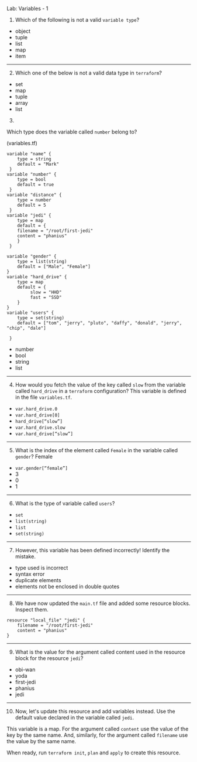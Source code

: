 Lab: Variables - 1

1. Which of the following is not a valid `variable type`?
* object
* tuple
* list
* map
* item

---

2. Which one of the below is not a valid data type in `terraform`?
* set
* map
* tuple
* array
* list

3.
Which type does the variable called `number` belong to?

(variables.tf)
```hcl
variable "name" {
    type = string
    default = "Mark"
 }
variable "number" {
    type = bool
    default = true
 }
variable "distance" {
    type = number
    default = 5
 }
variable "jedi" {
    type = map
    default = {
    filename = "/root/first-jedi"
    content = "phanius"
    }
 }

variable "gender" {
    type = list(string)
    default = ["Male", "Female"]
}
variable "hard_drive" {
    type = map
    default = {
         slow = "HHD"
         fast = "SSD"
    }
}
variable "users" {
    type = set(string)
    default = ["tom", "jerry", "pluto", "daffy", "donald", "jerry", "chip", "dale"]

 }
```

* number
* bool
* string
* list

---

4. How would you fetch the value of the key called `slow` from the variable called `hard_drive` in a `terraform` configuration?
This variable is defined in the file `variables.tf`.

* `var.hard_drive.0`
* `var.hard_drive[0]`
* `hard_drive[“slow”]`
* `var.hard_drive.slow`
* `var.hard_drive[“slow”]`

---

5. What is the index of the element called `Female` in the variable called `gender`?
Female
* `var.gender[“female”]`
* 3
* 0
* 1

---

6. What is the type of variable called `users`?

* `set`
* `list(string)`
* `list`
* `set(string)`

---

7. However, this variable has been defined incorrectly! Identify the mistake.

* type used is incorrect
* syntax error
* duplicate elements
* elements not be enclosed in double quotes

--- 

8. We have now updated the `main.tf` file and added some resource blocks. Inspect them.

```hcl
resource "local_file" "jedi" {
    filename = "/root/first-jedi"
    content = "phanius"
}
```

---

9. What is the value for the argument called content used in the resource block for the resource `jedi`?

* obi-wan
* yoda
* first-jedi
* phanius
* jedi

---

10. Now, let's update this resource and add variables instead. Use the default value declared 	in the variable called `jedi`.


 This variable is a map. For the argument called `content` use the value of the key by the same name.
And, similarly, for the argument called `filename` use the value by the same name.

When ready, run `terraform init`, `plan` and `apply` to create this resource.


